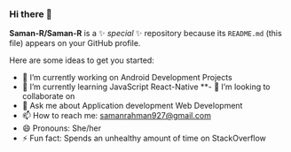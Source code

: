### Hi there 👋


**Saman-R/Saman-R** is a ✨ _special_ ✨ repository because its `README.md` (this file) appears on your GitHub profile.

Here are some ideas to get you started:

- 🔭 I’m currently working on Android Development Projects 
- 🌱 I’m currently learning JavaScript React-Native 
**- 👯 I’m looking to collaborate on 
- 💬 Ask me about Application development Web Development
- 📫 How to reach me: samanrahman927@gmail.com
- 😄 Pronouns: She/her
- ⚡ Fun fact: Spends an unhealthy amount of time on StackOverflow

